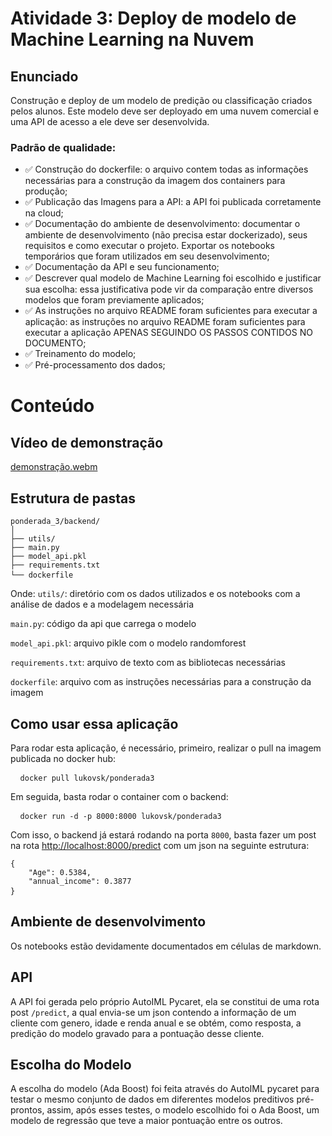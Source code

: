 # Atividade 3: Deploy de modelo de Machine Learning na Nuvem

## Enunciado
Construção e deploy de um modelo de predição ou classificação criados pelos alunos. Este modelo deve ser deployado em uma nuvem comercial e uma API de acesso a ele deve ser desenvolvida.

### Padrão de qualidade:
 -  ✅ Construção do dockerfile: o arquivo contem todas as informações necessárias para a construção da imagem dos containers para produção;
 -  ✅ Publicação das Imagens para a API: a API foi publicada corretamente na cloud;
 -  ✅ Documentação do ambiente de desenvolvimento: documentar o ambiente de desenvolvimento (não precisa estar dockerizado), seus requisitos e como executar o projeto. Exportar os notebooks temporários que foram utilizados em seu desenvolvimento;
 -  ✅ Documentação da API e seu funcionamento;
 -  ✅ Descrever qual modelo de Machine Learning foi escolhido e justificar sua escolha: essa justificativa pode vir da comparação entre diversos modelos que foram previamente aplicados;
 -  ✅ As instruções no arquivo README foram suficientes para executar a aplicação: as instruções no arquivo README foram suficientes para executar a aplicação APENAS SEGUINDO OS PASSOS CONTIDOS NO DOCUMENTO;
 -  ✅ Treinamento do modelo;
 -  ✅ Pré-processamento dos dados;

# Conteúdo

## Vídeo de demonstração
[demonstração.webm](https://github.com/Lukovsk/modulo_7/assets/99260684/94bb3754-651b-4636-a8bb-435d6d483f36)


## Estrutura de pastas
<pre><code>ponderada_3/backend/
│
├── utils/
├── main.py
├── model_api.pkl
├── requirements.txt
└── dockerfile</code> </pre>
Onde:
```utils/```: diretório com os dados utilizados e os notebooks com a análise de dados e a modelagem necessária

```main.py```: código da api que carrega o modelo

```model_api.pkl```: arquivo pikle com o modelo randomforest

```requirements.txt```: arquivo de texto com as bibliotecas necessárias

```dockerfile```: arquivo com as instruções necessárias para a construção da imagem 

## Como usar essa aplicação
Para rodar esta aplicação, é necessário, primeiro, realizar o pull na imagem publicada no docker hub:

<pre> <code> docker pull lukovsk/ponderada3 </code> </pre>

Em seguida, basta rodar o container com o backend:

<pre> <code> docker run -d -p 8000:8000 lukovsk/ponderada3 </code> </pre>

Com isso, o backend já estará rodando na porta ```8000```, basta fazer um post na rota [http://localhost:8000/predict](http://localhost:8000/predict) com um json na seguinte estrutura:
<pre><code>{
    "Age": 0.5384,
    "annual_income": 0.3877
}</code> </pre>

## Ambiente de desenvolvimento
Os notebooks estão devidamente documentados em células de markdown.

## API
A API foi gerada pelo próprio AutoIML Pycaret, ela se constitui de uma rota post ```/predict```, a qual envia-se um json contendo a informação de um cliente com genero, idade e renda anual e se obtém, como resposta, a predição do modelo gravado para a pontuação desse cliente.

## Escolha do Modelo
A escolha do modelo (Ada Boost) foi feita através do AutoIML pycaret para testar o mesmo conjunto de dados em diferentes modelos preditivos pré-prontos, assim, após esses testes, o modelo escolhido foi o Ada Boost, um modelo de regressão que teve a maior pontuação entre os outros.
